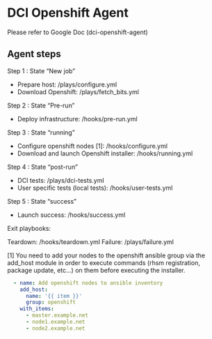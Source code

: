 # DCI Openshift Agent

Please refer to Google Doc (dci-openshift-agent)

## Agent steps ##

Step 1 : State “New job”
- Prepare host: /plays/configure.yml
- Download Openshift: /plays/fetch_bits.yml

Step 2 : State “Pre-run”
- Deploy infrastructure: /hooks/pre-run.yml

Step 3 : State “running”
- Configure openshift nodes [1]: /hooks/configure.yml
- Download and launch Openshift installer: /hooks/running.yml

Step 4 : State “post-run”
- DCI tests: /plays/dci-tests.yml
- User specific tests (local tests): /hooks/user-tests.yml

Step 5 : State “success”
- Launch success: /hooks/success.yml

Exit playbooks:

Teardown: /hooks/teardown.yml
Failure: /plays/failure.yml

[1] You need to add your nodes to the openshift ansible group via the
add_host module in order to execute commands (rhsm registration,
package update, etc...) on them before executing the installer.

```yaml
  - name: Add openshift nodes to ansible inventory
    add_host:
      name: '{{ item }}'
      group: openshift
    with_items:
      - master.example.net
      - node1.example.net
      - node2.example.net
```
